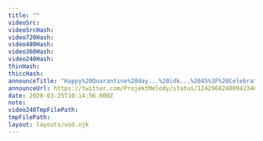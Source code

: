 ```yaml
---
title: ""
videoSrc: 
videoSrcHash: 
video720Hash: 
video480Hash: 
video360Hash: 
video240Hash: 
thinHash: 
thiccHash: 
announceTitle: "Happy%20Quarantine%20day...%20idk...%2045%3F%20Celebrate%20the%20sexy%20serenity%20of%20staying%20inside%20by%20joining%20me%20on%20CB%20%20Special%20DJ%20tonight%20%40Shimotsukei"
announceUrl: https://twitter.com/ProjektMelody/status/1242968240894234627
date: 2020-03-25T10:14:56.000Z
note: 
video240TmpFilePath: 
tmpFilePath: 
layout: layouts/vod.njk
---
```

